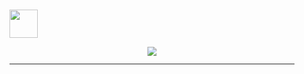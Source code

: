 


### <img src="https://i.pinimg.com/originals/00/4b/17/004b173f6e3d6843df10114e087f30a8.gif" width="50" height="50" /> 
<p align="center">
  <a href="https://github.com/DenverCoder1/readme-typing-svg"><img src="https://readme-typing-svg.herokuapp.com/?lines=Open+Source;Fullstack+Development;Data+Analytics;Documentations&center=true&width=380&height=45"></a>
</p>

<!-- [![Joseph's github activity graph](https://activity-graph.herokuapp.com/graph?username=hasthamalp&theme=xcode)](https://git.io/starlightknown) -->


<!--![](https://github.com/hasthamalp/hasthamalp/blob/output/github-contribution-grid-snake.gif)-->



-----------------------------------------------------------------------------------------------------------------------------------------------------------------------------------
